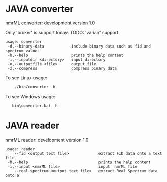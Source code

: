 JAVA converter
==============

nmrML converter: development version 1.0

Only 'bruker' is support today. TODO: 'varian' support
```
usage: converter
 -d,--binary-data            include binary data such as fid and spectrum values
 -h,--help                   prints the help content
 -i,--inputdir <directory>   input directory
 -o,--outputfile <file>      output file
 -z,--compress               compress binary data
```


To see Linux usage:
```
    ./bin/converter -h
```

To see Windows usage:
```
   bin\converter.bat -h
```


JAVA reader
==============

nmrML reader: development version 1.0


```
usage: reader
    --fid <output text file>             extract FID data onto a text file
 -h,--help                               prints the help content
 -i,--input <nmrML file>                 input  nmrML file
    --real-spectrum <output text file>   extract Real Spectrum data onto a
```

